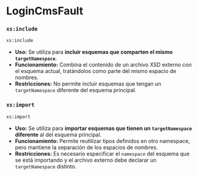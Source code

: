 # LoginCmsFault

### **`xs:include`**

```xml
xs:include
```

- **Uso:** Se utiliza para **incluir esquemas que comparten el mismo `targetNamespace`**.
- **Funcionamiento:** Combina el contenido de un archivo XSD externo con el esquema actual, tratándolos como parte del mismo espacio de nombres.
- **Restricciones:** No permite incluir esquemas que tengan un `targetNamespace` diferente del esquema principal.

### **`xs:import`**

```xml
xs:import
```

- **Uso:** Se utiliza para **importar esquemas que tienen un `targetNamespace` diferente** al del esquema principal.
- **Funcionamiento:** Permite reutilizar tipos definidos en otro namespace, pero mantiene la separación de los espacios de nombres.
- **Restricciones:** Es necesario especificar el `namespace` del esquema que se está importando y el archivo externo debe declarar un `targetNamespace` distinto.
